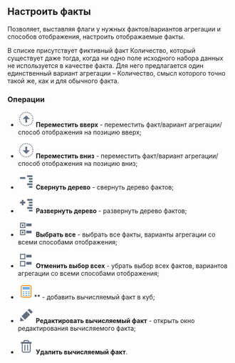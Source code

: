 ## Настроить факты

Позволяет, выставляя флаги у нужных фактов/вариантов агрегации и способов отображения, настроить отображаемые факты.

В списке присутствует фиктивный факт Количество, который существует даже тогда, когда ни одно поле исходного набора данных не используется в качестве факта. Для него предлагается один единственный вариант агрегации – Количество, смысл которого точно такой же, как и для обычного факта.

### Операции

* ![](../../media/app/visualization/cube/toolbar_18_161.svg) **Переместить вверх** - переместить факт/вариант агрегации/способ отображения на позицию вверх;

* ![](../../media/app/visualization/cube/toolbar_18_160.svg) **Переместить вниз** - переместить факт/вариант агрегации/способ отображения на позицию вниз;

* ![](../../media/app/visualization/cube/toolbar_18_22.svg) **Свернуть дерево** - свернуть дерево фактов;

* ![](../../media/app/visualization/cube/toolbar_18_23.svg) **Развернуть дерево** - развернуть дерево фактов;

* ![](../../media/app/visualization/cube/toolbar_18_158.svg) **Выбрать все** - выбрать все факты, варианты агрегации со всеми способами отображения;

* ![](../../media/app/visualization/cube/toolbar_18_157.svg) **Отменить выбор всех** - убрать выбор всех фактов, вариантов агрегации со всеми способами отображения;

* ![](../../media/app/icons/component_18/component_default-20.svg)** - добавить вычисляемый факт в куб;

* ![](../../media/app/visualization/cube/toolbar_18_28.svg) **Редактировать вычисляемый факт** - открыть окно редактирования вычисляемого факта;

* ![](../../media/app/icons/toolbar_18/toolbar_18_8.svg) **Удалить вычисляемый факт**.

